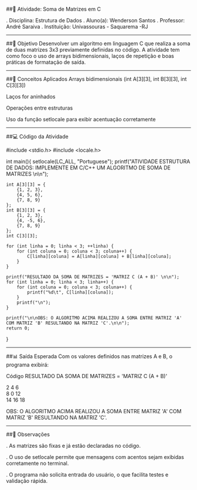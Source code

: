 ##📘 Atividade: Soma de Matrizes em C

. Disciplina: Estrutura de Dados 
. Aluno(a): Wenderson Santos
. Professor: André Saraiva
. Instituição: Univassouras - Saquarema -RJ

---

##🎯 Objetivo
Desenvolver um algoritmo em linguagem C que realiza a soma de duas matrizes 3x3 previamente definidas no código. A atividade tem como foco o uso de arrays bidimensionais, laços de repetição e boas práticas de formatação de saída.

---

##🧠 Conceitos Aplicados
Arrays bidimensionais (int A[3][3], int B[3][3], int C[3][3])

Laços for aninhados

Operações entre estruturas

Uso da função setlocale para exibir acentuação corretamente

---

##💻 Código da Atividade

#include <stdio.h>
#include <locale.h>

int main(){
    setlocale(LC_ALL, "Portuguese");
    printf("ATIVIDADE ESTRUTURA DE DADOS: IMPLEMENTE EM C/C++ UM ALGORITMO DE SOMA DE MATRIZES \n\n");

    int A[3][3] = {
        {1, 2, 3},
        {4, 5, 6},
        {7, 8, 9}
    };
    int B[3][3] = {
        {1, 2, 3},
        {4, -5, 6},
        {7, 8, 9}
    };
    int C[3][3];

    for (int linha = 0; linha < 3; ++linha) {
        for (int coluna = 0; coluna < 3; coluna++) {
            C[linha][coluna] = A[linha][coluna] + B[linha][coluna];
        }
    }

    printf("RESULTADO DA SOMA DE MATRIZES = 'MATRIZ C (A + B)' \n\n");
    for (int linha = 0; linha < 3; linha++) {
        for (int coluna = 0; coluna < 3; coluna++) {
            printf("%d\t", C[linha][coluna]);
        }
        printf("\n");
    }

    printf("\n\nOBS: O ALGORITMO ACIMA REALIZOU A SOMA ENTRE MATRIZ 'A' COM MATRIZ 'B' RESULTANDO NA MATRIZ 'C'.\n\n");
    return 0;
}

---

##📊 Saída Esperada
Com os valores definidos nas matrizes A e B, o programa exibirá:

Código
RESULTADO DA SOMA DE MATRIZES = 'MATRIZ C (A + B)'

2   4   6   
8   0   12  
14  16  18  

OBS: O ALGORITMO ACIMA REALIZOU A SOMA ENTRE MATRIZ 'A' COM MATRIZ 'B' RESULTANDO NA MATRIZ 'C'.

---

##📝 Observações

. As matrizes são fixas e já estão declaradas no código.

. O uso de setlocale permite que mensagens com acentos sejam exibidas corretamente no terminal.

. O programa não solicita entrada do usuário, o que facilita testes e validação rápida.